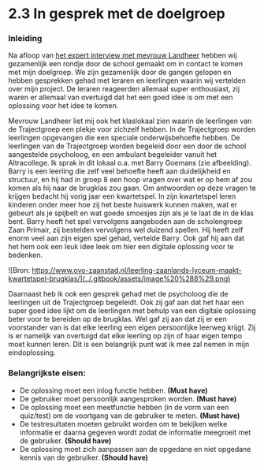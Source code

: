 # 2.3 In gesprek met de doelgroep

### Inleiding

Na afloop van [het expert interview met mevrouw Landheer](untitled-3.md) hebben wij gezamenlijk een rondje door de school gemaakt om in contact te komen met mijn doelgroep. We zijn gezamenlijk door de gangen gelopen en hebben gesprekken gehad met leraren en leerlingen waarin wij vertelden over mijn project. De leraren reageerden allemaal super enthousiast, zij waren er allemaal van overtuigd dat het een goed idee is om met een oplossing voor het idee te komen.

  
Mevrouw Landheer liet mij ook het klaslokaal zien waarin de leerlingen van de Trajectgroep een plekje voor zichzelf hebben. In de Trajectgroep worden leerlingen opgevangen die een speciale onderwijsbehoefte hebben. De leerlingen van de Trajectgroep worden begeleid door een door de school aangestelde psycholoog, en een ambulant begeleider vanuit het Altracollege. Ik sprak in dit lokaal o.a. met Barry Goemans \(zie afbeelding\). Barry is een leerling die zelf veel behoefte heeft aan duidelijkheid en structuur, en hij had in groep 8 een hoop vragen over wat er op hem af zou komen als hij naar de brugklas zou gaan. Om antwoorden op deze vragen te krijgen bedacht hij vorig jaar een kwartetspel. In zijn kwartetspel leren kinderen onder meer hoe zij het beste huiswerk kunnen maken, wat er gebeurt als je spijbelt en wat goede smoesjes zijn als je te laat de in de klas bent. Barry heeft het spel vervolgens aangeboden aan de scholengroep Zaan Primair, zij bestelden vervolgens wel duizend spellen. Hij heeft zelf enorm veel aan zijn eigen spel gehad, vertelde Barry. Ook gaf hij aan dat het hem ook een leuk idee leek om hier een digitale oplossing voor te bedenken.

![Bron: https://www.ovo-zaanstad.nl/leerling-zaanlands-lyceum-maakt-kwartetspel-brugklas/](../.gitbook/assets/image%20%288%29.png)

Daarnaast heb ik ook een gesprek gehad met de psycholoog die de leerlingen uit de Trajectgroep begeleidt. Ook zij gaf aan dat het haar een super goed idee lijkt om de leerlingen met behulp van een digitale oplossing beter voor te bereiden op de brugklas. Wel gaf zij aan dat zij er een voorstander van is dat elke leerling een eigen persoonlijke leerweg krijgt. Zij is er namelijk van overtuigd dat elke leerling op zijn of haar eigen tempo moet kunnen leren. Dit is een belangrijk punt wat ik mee zal nemen in mijn eindoplossing. 



### **Belangrijkste eisen:**

* De oplossing moet een inlog functie hebben. **\(Must have\)**
* De gebruiker moet persoonlijk aangesproken worden. **\(Must have\)**
* De oplossing moet een meetfunctie hebben \(in de vorm van een quiz/test\)  om de voortgang van de gebruiker te meten. **\(Must have\)**
* De testresultaten moeten gebruikt worden om te bekijken welke informatie er daarna gegeven wordt zodat de informatie meegroeit met de gebruiker.  **\(Should have\)**
* De oplossing moet zich aanpassen aan de opgedane en niet opgedane kennis van de gebruiker. **\(Should have\)** 



